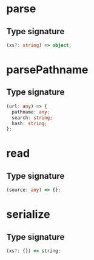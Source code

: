 # parse

## Type signature

```typescript
(xs?: string) => object;
```

# parsePathname

## Type signature

```typescript
(url: any) => {
  pathname: any;
  search: string;
  hash: string;
};
```

# read

## Type signature

```typescript
(source: any) => {};
```

# serialize

## Type signature

```typescript
(xs?: {}) => string;
```

